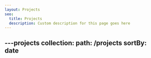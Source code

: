 ```yaml
---
layout: Projects
seo:
  title: Projects
  description: Custom description for this page goes here
---
```



---projects
collection:
  path: /projects
  sortBy: date
---